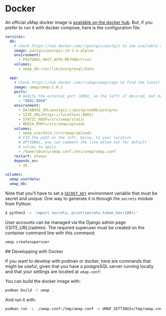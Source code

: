 # Docker

An official uMap docker image is [available on the docker hub](https://hub.docker.com/r/umap/umap). But, if you prefer to run it with docker compose, here is the configuration file:

```yaml title="docker-compose.yml"
services:
  db:
    # check https://hub.docker.com/r/postgis/postgis to see available versions
    image: postgis/postgis:14-3.4-alpine
    environment:
      - POSTGRES_HOST_AUTH_METHOD=trust
    volumes:
      - umap_db:/var/lib/postgresql/data

  app:
    # Check https://hub.docker.com/r/umap/umap/tags to find the latest version
    image: umap/umap:2.0.2
    ports:
      # modify the external port (8001, on the left) if desired, but make sure it matches SITE_URL, below
      - "8001:8000"
    environment:
      - DATABASE_URL=postgis://postgres@db/postgres
      - SITE_URL=https://localhost:8001/
      - STATIC_ROOT=/srv/umap/static
      - MEDIA_ROOT=/srv/umap/uploads
    volumes:
      - umap_userdata:/srv/umap/uploads
      # FIX the path on the left, below, to your location 
      # OPTIONAL, you can comment the line below out for default
      # values to apply
      - /home/ubuntu/umap.conf:/etc/umap/umap.conf
    restart: always
    depends_on:
      - db
    
volumes:
  umap_userdata:
  umap_db:
```

Note that you’ll have to set a [`SECRET_KEY`](https://docs.djangoproject.com/en/5.0/ref/settings/#secret-key) environment variable that must be secret and unique. One way to generate it is through the `secrets` module from Python:

```sh
$ python3 -c 'import secrets; print(secrets.token_hex(100))'
```

User accounts can be managed via the Django admin page ({SITE_URL}/admin). The required superuser must be created on the container command line with this command:
```bash
umap createsuperuser
```

## Developping with Docker

If you want to develop with podman or docker, here are commands that might be useful, given that you have a postgreSQL server running locally and that your settings are located at `umap.conf`:

You can build the docker image with:

```bash
podman build -t umap .
```

And run it with:

```bash
podman run -v ./umap.conf:/tmp/umap.conf -e UMAP_SETTINGS=/tmp/umap.conf -it --network host umap  
```
